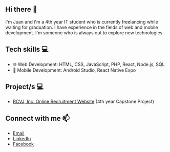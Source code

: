 ## Hi there 👋

I'm Juan and i'm a 4th year IT student who is currently freelancing while waiting for graduation. I have experience in the fields of web and mobile development. I'm someone who is always out to explore new technologies.

## Tech skills 💻
- 🌐 Web Development: HTML, CSS, JavaScript, PHP, React, Node.js, SQL
- 📱 Mobile Development: Android Studio, React Native Expo

## Project/s 💻
- [RCVJ, Inc. Online Recruitment Website](https://rcvj-recruit.site) (4th year Capstone Project)

## Connect with me 📫
- [Email](mailto:juanescalante0942@gmail.com)
- [LinkedIn](https://ph.linkedin.com/in/juanescalante0942)
- [Facebook](https://www.facebook.com/JuanEscalante04#)
